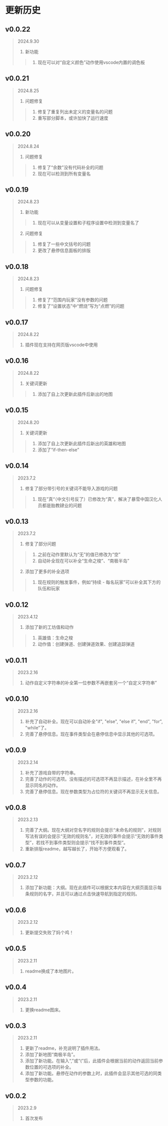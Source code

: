 # 更新历史

## v0.0.22
> 2024.9.30
>1. 新功能
>>1. 现在可以对“自定义颜色”动作使用vscode内置的调色板

## v0.0.21
> 2024.8.25
>1. 问题修复
>>1. 修复了重复列出未定义的变量名的问题
>>2. 重写部分脚本，或许加快了运行速度

## v0.0.20
> 2024.8.24
>1. 问题修复
>>1. 修复了“余数”没有代码补全的问题
>>2. 现在可以检测到所有变量名

## v0.0.19
> 2024.8.23
>1. 新功能
>>1. 现在可以从变量设置和子程序设置中检测到变量名了
>2. 问题修复
>>1. 修复了一些中文括号的问题
>>2. 更改了悬停信息面板的排版

## v0.0.18
> 2024.8.23
>1. 问题修复
>>1. 修复了“范围内玩家”没有参数的问题
>>2. 修复了“设置状态”中“燃烧”写为“点燃”的问题

## v0.0.17
> 2024.8.22
>1. 插件现在支持在网页版vscode中使用

## v0.0.16
> 2024.8.22
>1. 关键词更新
>>1. 添加了自上次更新此插件后新出的地图

## v0.0.15
> 2024.8.20
>1. 关键词更新
>>1. 添加了自上次更新此插件后新出的英雄和地图
>>2. 添加了“if-then-else”

## v0.0.14
> 2023.7.2
>1. 修复了部分带引号的关键词不能导入游戏的问题
>>1. 现在”真“（中文引号反了）已修改为“真”，解决了暴雪中国汉化人员都是胎教肄业的问题

## v0.0.13
> 2023.7.2
>1. 修复了部分问题
>>1. 之前在动作里默认为“无”的值已修改为“空”
>>1. 自动补全现在可以补全“生命之梭”、“南极半岛”
>2. 添加了更多的补全选项
>>1. 现在规则的触发事件，例如“持续 - 每名玩家”可以补全其下方的队伍和玩家

## v0.0.12
> 2023.4.12
>1. 添加了新的工坊值和动作
>>1. 英雄值：生命之梭
>>1. 动作值：创建弹道、创建弹道效果、创建追踪弹道

## v0.0.11
> 2023.2.16
>1. 动作自定义字符串的补全第一位参数不再嵌套另一个“自定义字符串”

## v0.0.10
> 2023.2.16
>1. 补充了自动补全。现在可以自动补全"if", "else", "else if", "end", "for", "while"了。
>1. 完善了悬停信息。现在事件类型会在悬停信息中显示其他的可选项。

## v0.0.9
> 2023.2.14
>1. 补充了游戏自带的字符串。
>1. 完善了动作的可选项。没有描述的可选项不再显示描述，在补全里不再显示同名的动作。
>1. 完善了悬停信息。现在参数类型为占位符的关键词不再显示无关信息。

## v0.0.8
> 2023.2.13
>1. 完善了大纲。现在大纲对空名字的规则会提示“未命名的规则”，对规则写法有误的会提示“无效的规则名”，对无效的事件会提示“无效的事件类型”，若找不到事件类型则会提示“找不到事件类型”。
>1. 重新排版readme，越写越长了，开始不方便观看了。

## v0.0.7
> 2023.2.12
>1. 添加了新功能：大纲。现在此插件可以根据文本内容在大纲页面显示每条规则的名字，并且可以通过点击快速导航到指定的规则。

## v0.0.6
> 2023.2.12
>1. 更新提交失败了妈个鸡！

## v0.0.5
> 2023.2.11
>1. readme换成了本地图片。

## v0.0.4
> 2023.2.11
>1. 更换readme图床。

## v0.0.3
> 2023.2.11
>1. 更新了readme，补充说明了插件用法。
>2. 添加了新地图“南极半岛”。
>3. 添加了新功能。在输入“,”或“(”后，此插件会根据当前的动作返回当前参数位置的可选项的补全。
>3. 添加了新功能。悬停在动作的参数上时，此插件会显示其他可选的同类型参数的功能。

## v0.0.2
> 2023.2.9
>1. 首次发布